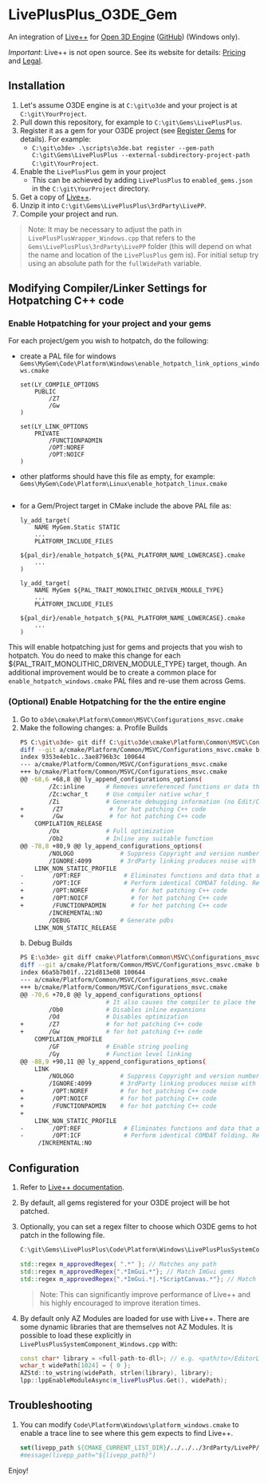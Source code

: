 # LivePlusPlus_O3DE_Gem

An integration of [Live++](https://liveplusplus.tech/) for [Open 3D Engine](https://o3de.org/) ([GitHub](https://github.com/o3de/o3de)) (Windows only).

*Important*: Live++ is not open source. See its website for details: [Pricing](https://liveplusplus.tech/pricing.html) and [Legal](https://liveplusplus.tech/legal_notice.html).

## Installation

1. Let's assume O3DE engine is at `C:\git\o3de` and your project is at `C:\git\YourProject`.
1. Pull down this repository, for example to `C:\git\Gems\LivePlusPlus`.
1. Register it as a gem for your O3DE project (see [Register Gems](https://o3de.org/docs/user-guide/project-config/register-gems/) for details). For example:
    - `C:\git\o3de> .\scripts\o3de.bat register --gem-path C:\git\Gems\LivePlusPlus --external-subdirectory-project-path C:\git\YourProject`.
1. Enable the `LivePlusPlus` gem in your project
    - This can be achieved by adding `LivePlusPlus` to `enabled_gems.json` in the `C:\git\YourProject` directory.
1. Get a copy of [Live++](https://liveplusplus.tech/).
1. Unzip it into `C:\git\Gems\LivePlusPlus\3rdParty\LivePP`.
1. Compile your project and run.

> Note: It may be necessary to adjust the path in `LivePlusPlusWrapper_Windows.cpp` that refers to the `Gems\LivePlusPlus\3rdParty\LivePP` folder (this will depend on what the name and location of the `LivePlusPlus` gem is). For initial setup try using an absolute path for the `fullWidePath` variable.

## Modifying Compiler/Linker Settings for Hotpatching C++ code

### Enable Hotpatching for your project and your gems

For each project/gem you wish to hotpatch, do the following:

- create a PAL file for windows `Gems\MyGem\Code\Platform\Windows\enable_hotpatch_link_options_windows.cmake`
    ```
    set(LY_COMPILE_OPTIONS
        PUBLIC
            /Z7
            /Gw
    )

    set(LY_LINK_OPTIONS
        PRIVATE
            /FUNCTIONPADMIN
            /OPT:NOREF
            /OPT:NOICF
    )
    ```
- other platforms should have this file as empty, for example: `Gems\MyGem\Code\Platform\Linux\enable_hotpatch_linux.cmake`
    ```
    ```
- for a Gem/Project target in CMake include the above PAL file as:
    ```
    ly_add_target(
        NAME MyGem.Static STATIC
        ...
        PLATFORM_INCLUDE_FILES
            ${pal_dir}/enable_hotpatch_${PAL_PLATFORM_NAME_LOWERCASE}.cmake
        ...
    )
    
    ly_add_target(
        NAME MyGem ${PAL_TRAIT_MONOLITHIC_DRIVEN_MODULE_TYPE}
        ...
        PLATFORM_INCLUDE_FILES
            ${pal_dir}/enable_hotpatch_${PAL_PLATFORM_NAME_LOWERCASE}.cmake
        ...
    )
    ```

This will enable hotpatching just for gems and projects that you wish to hotpatch. You do need to make this change for each ${PAL_TRAIT_MONOLITHIC_DRIVEN_MODULE_TYPE} target, though. An additional improvement would be to create a common place for `enable_hotpatch_windows.cmake` PAL files and re-use them across Gems.


### (Optional) Enable Hotpatching for the the entire engine

1. Go to `o3de\cmake\Platform\Common\MSVC\Configurations_msvc.cmake`
1. Make the following changes:
a. Profile Builds  
    ```bash
    PS C:\git\o3de> git diff C:\git\o3de\cmake\Platform\Common\MSVC\Configurations_msvc.cmake
    diff --git a/cmake/Platform/Common/MSVC/Configurations_msvc.cmake b/cmake/Platform/Common/MSVC/Configurations_msvc.cmake
    index 9353e4eb1c..3ae8796b3c 100644
    --- a/cmake/Platform/Common/MSVC/Configurations_msvc.cmake
    +++ b/cmake/Platform/Common/MSVC/Configurations_msvc.cmake
    @@ -68,6 +68,8 @@ ly_append_configurations_options(
            /Zc:inline      # Removes unreferenced functions or data that are COMDATs or only have internal linkage
            /Zc:wchar_t     # Use compiler native wchar_t
            /Zi             # Generate debugging information (no Edit/Continue)
    +        /Z7             # for hot patching C++ code
    +        /Gw             # for hot patching C++ code
        COMPILATION_RELEASE
            /Ox             # Full optimization
            /Ob2            # Inline any suitable function
    @@ -78,8 +80,9 @@ ly_append_configurations_options(
            /NOLOGO             # Suppress Copyright and version number message
            /IGNORE:4099        # 3rdParty linking produces noise with LNK4099
        LINK_NON_STATIC_PROFILE
    -        /OPT:REF            # Eliminates functions and data that are never referenced
    -        /OPT:ICF            # Perform identical COMDAT folding. Redundant COMDATs can be removed from the linker output
    +        /OPT:NOREF            # for hot patching C++ code
    +        /OPT:NOICF            # for hot patching C++ code
    +        /FUNCTIONPADMIN       # for hot patching C++ code
            /INCREMENTAL:NO
            /DEBUG              # Generate pdbs
        LINK_NON_STATIC_RELEASE
    ```
    b. Debug Builds
    ```bash
    PS E:\o3de> git diff cmake\Platform\Common\MSVC\Configurations_msvc.cmake            
    diff --git a/cmake/Platform/Common/MSVC/Configurations_msvc.cmake b/cmake/Platform/Common/MSVC/Configurations_msvc.cmake
    index 66a5b7b01f..221d813e08 100644
    --- a/cmake/Platform/Common/MSVC/Configurations_msvc.cmake
    +++ b/cmake/Platform/Common/MSVC/Configurations_msvc.cmake
    @@ -70,6 +70,8 @@ ly_append_configurations_options(
                            # It also causes the compiler to place the library name MSVCRTD.lib into the .obj file.        
            /Ob0            # Disables inline expansions
            /Od             # Disables optimization
    +       /Z7             # for hot patching C++ code
    +       /Gw             # for hot patching C++ code
        COMPILATION_PROFILE
            /GF             # Enable string pooling   
            /Gy             # Function level linking
    @@ -88,9 +90,11 @@ ly_append_configurations_options(
        LINK
            /NOLOGO             # Suppress Copyright and version number message
            /IGNORE:4099        # 3rdParty linking produces noise with LNK4099
    +        /OPT:NOREF         # for hot patching C++ code
    +        /OPT:NOICF         # for hot patching C++ code
    +        /FUNCTIONPADMIN    # for hot patching C++ code
    +        
        LINK_NON_STATIC_PROFILE
    -        /OPT:REF            # Eliminates functions and data that are never referenced
    -        /OPT:ICF            # Perform identical COMDAT folding. Redundant COMDATs can be removed from the linker output
         /INCREMENTAL:NO
    ```


## Configuration

1. Refer to [Live++ documentation](https://liveplusplus.tech/docs/documentation.html).
1. By default, all gems registered for your O3DE project will be hot patched.
1. Optionally, you can set a regex filter to choose which O3DE gems to hot patch in the following file.

    ```c++
    C:\git\Gems\LivePlusPlus\Code\Platform\Windows\LivePlusPlusSystemComponent_Windows.h

    std::regex m_approvedRegex{ ".*" }; // Matches any path
    std::regex m_approvedRegex{".*ImGui.*"}; // Match ImGui gems
    std::regex m_approvedRegex{".*ImGui.*|.*ScriptCanvas.*"}; // Match ImGui and ScriptCanvas gem
    ```

    > Note: This can significantly improve performance of Live++ and his highly encouraged to improve iteration times.

1. By default only AZ Modules are loaded for use with Live++. There are some dynamic libraries that are themselves not AZ Modules. It is possible to load these explicitly in `LivePlusPlusSystemComponent_Windows.cpp` with:

    ```c++
    const char* library = <full-path-to-dll>; // e.g. <path/to>/EditorLib.dll
    wchar_t widePath[1024] = { 0 };
    AZStd::to_wstring(widePath, strlen(library), library);
    lpp::lppEnableModuleAsync(m_livePlusPlus.Get(), widePath);
    ```

## Troubleshooting

1. You can modify `Code\Platform\Windows\platform_windows.cmake` to enable a trace line to see where this gem expects to find Live++.

    ```cmake
    set(livepp_path ${CMAKE_CURRENT_LIST_DIR}/../../../3rdParty/LivePP/API/LPP_API.h)`
    #message(livepp_path="${livepp_path}")
    ```

Enjoy!
